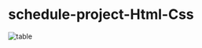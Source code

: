 # schedule-project-Html-Css
![table](https://user-images.githubusercontent.com/96654573/208320038-4607651d-4d33-4414-8385-d9c3f9e81e82.png)
